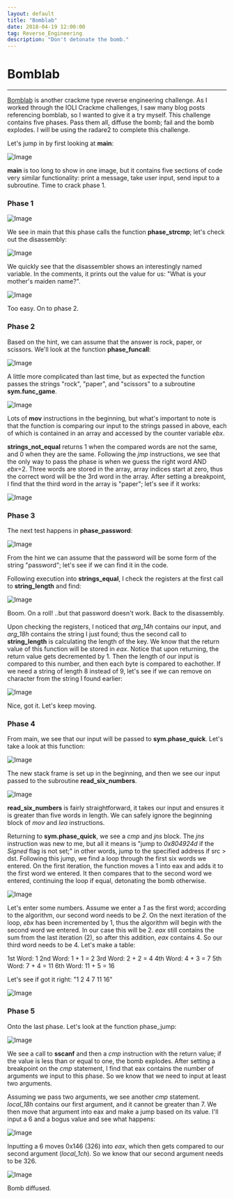 ```yaml
---
layout: default
title: "Bomblab"
date: 2018-04-19 12:00:00
tag: Reverse_Engineering
description: "Don't detonate the bomb."
---
```


# Bomblab

___

[Bomblab](http://www.cs.ucr.edu/~csong/cs165/17/lab1.html) is another crackme type reverse engineering challenge. As I worked through the IOLI Crackme challenges, I saw many blog posts referencing bomblab, so I wanted to give it a try myself. This challenge contains five phases. Pass them all, diffuse the bomb; fail and the bomb explodes. I will be using the radare2 to complete this challenge.

Let's jump in by first looking at **main**:

![Image](/images/bomblab/main_phase1.png)

**main** is too long to show in one image, but it contains five sections of code very similar functionality: print a message, take user input, send input to a subroutine. Time to crack phase 1.

### Phase 1

![Image](/images/bomblab/1_bomb.png)

We see in main that this phase calls the function **phase_strcmp**; let's check out the disassembly:

![Image](/images/bomblab/1_phase_strcmp.png)

We quickly see that the disassembler shows an interestingly named variable. In the comments, it prints out the value for us: "What is your mother's maiden name?".

![Image](/images/bomblab/1_diffused.png)

Too easy. On to phase 2.

### Phase 2

Based on the hint, we can assume that the answer is rock, paper, or scissors. We'll look at the function **phase_funcall**:

![Image](/images/bomblab/2_phase_funcall.png)

A little more complicated than last time, but as expected the function passes the strings "rock", "paper", and "scissors" to a subroutine **sym.func_game**.

![Image](/images/bomblab/2_phase_funcall.png)

Lots of **mov** instructions in the beginning, but what's important to note is that the function is comparing our input to the strings passed in above, each of which is contained in an array and accessed by the counter variable *ebx*. 

**strings_not_equal** returns 1 when the compared words are not the same, and 0 when they are the same. Following the *jmp* instructions, we see that the only way to pass the phase is when we guess the right word AND *ebx*=2. Three words are stored in the array, array indices start at zero, thus the correct word will be the 3rd word in the array. After setting a breakpoint, I find that the third word in the array is "paper"; let's see if it works:

![Image](/images/bomblab/2_diffused.png)

### Phase 3

The next test happens in **phase_password**:

![Image](/images/bomblab/3_phase_password.png)

From the hint we can assume that the password will be some form of the string "password"; let's see if we can find it in the code. 

Following execution into **strings_equal**, I check the registers at the first call to **string_length** and find:

![Image](/images/bomblab/3_password_found.png)

Boom. On a roll! ..but that password doesn't work. Back to the disassembly. 

Upon checking the registers, I noticed that *arg_14h* contains our input, and *arg_18h* contains the string I just found; thus the second call to **string_length** is calculating the length of the key. We know that the return value of this function will be stored in *eax*. Notice that upon returning, the return value gets decremented by 1. Then the length of our input is compared to this number, and then each byte is compared to eachother. If we need a string of length 8 instead of 9, let's see if we can remove on character from the string I found earlier:

![Image](/images/bomblab/3_diffused.png)

Nice, got it. Let's keep moving.

### Phase 4

From main, we see that our input will be passed to **sym.phase_quick**. Let's take a look at this function:

![Image](/images/bomblab/4_phase_quick.png)

The new stack frame is set up in the beginning, and then we see our input passed to the subroutine **read_six_numbers**. 

![Image](/images/bomblab/4_read_six_numbers.png)

**read_six_numbers** is fairly straightforward, it takes our input and ensures it is greater than five words in length. We can safely ignore the beginning block of *mov* and *lea* instructions.

Returning to **sym.phase_quick**, we see a *cmp* and *jns* block. The *jns* instruction was new to me, but all it means is "jump to *0x804924d* if the *Signed* flag is not set;" in other words, jump to the specified address if src > dst. Following this jump, we find a loop through the first six words we entered. On the first iteration, the function moves a 1 into eax and adds it to the first word we entered. It then compares that to the second word we entered, continuing the loop if equal, detonating the bomb otherwise.

![Image](/images/bomblab/4_phase_quick_loop.png)

Let's enter some numbers. Assume we enter a *1* as the first word; according to the algorithm, our second word needs to be *2*. On the next iteration of the loop, *ebx* has been incremented by 1, thus the algorithm will begin with the second word we entered. In our case this will be 2. *eax* still contains the sum from the last iteration (2), so after this addition, *eax* contains 4. So our third word needs to be 4. Let's make a table:

1st Word: 1
2nd Word: 1 + 1 = 2
3rd Word: 2 + 2 = 4
4th Word: 4 + 3 = 7
5th Word: 7 + 4 = 11
6th Word: 11 + 5 = 16

Let's see if got it right: "1 2 4 7 11 16"

![Image](/images/bomblab/4_phased_passed.png)

### Phase 5

Onto the last phase. Let's look at the function phase_jump:

![Image](/images/bomblab/5_phase_jump.png)

We see a call to **sscanf** and then a *cmp* instruction with the return value; if the value is less than or equal to one, the bomb explodes. After setting a breakpoint on the *cmp* statement, I find that eax contains the number of arguments we input to this phase. So we know that we need to input at least two arguments.

Assuming we pass two arguments, we see another *cmp* statement. *local_18h* contains our first argument, and it cannot be greater than 7. We then move that argument into eax and make a jump based on its value. I'll input a 6 and a bogus value and see what happens:

![Image](/images/bomblab/5_phase_jump_2nd.png)

Inputting a 6 moves 0x146 (326) into *eax*, which then gets compared to our second argument (*local_1ch*). So we know that our second argument needs to be 326. 

![Image](/images/bomblab/5_diffused.png)

Bomb diffused.